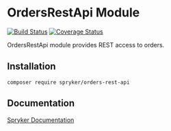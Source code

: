 # OrdersRestApi Module
[![Build Status](https://travis-ci.org/spryker/orders-rest-api.svg)](https://travis-ci.org/spryker/orders-rest-api)
[![Coverage Status](https://coveralls.io/repos/github/spryker/orders-rest-api/badge.svg)](https://coveralls.io/github/spryker/orders-rest-api)

OrdersRestApi module provides REST access to orders.

## Installation

```
composer require spryker/orders-rest-api
```

## Documentation

[Spryker Documentation](https://academy.spryker.com/developing_with_spryker/module_guide/modules.html)
